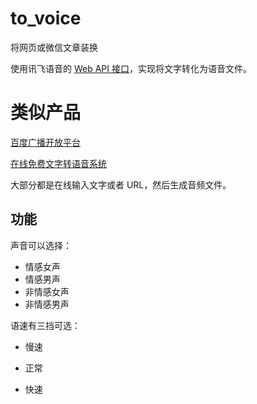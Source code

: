# to_voice
将网页或微信文章装换

使用讯飞语音的 [Web API 接口][1]，实现将文字转化为语音文件。

# 类似产品

[百度广播开放平台][2]

[在线免费文字转语音系统][3]


大部分都是在线输入文字或者 URL，然后生成音频文件。

## 功能

声音可以选择：

- 情感女声
- 情感男声
- 非情感女声
- 非情感男声

语速有三挡可选：

- 慢速
- 正常
- 快速

  [1]: http://www.xfyun.cn/services/online_tts
  [2]: https://developer.baidu.com/vcast
  [3]: http://tools.bugscaner.com/tts/